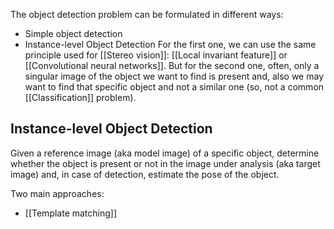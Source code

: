 The object detection problem can be formulated in different ways:
- Simple object detection
- Instance-level Object Detection
For the first one, we can use the same principle used for [[Stereo vision]]: [[Local invariant feature]] or [[Convolutional neural networks]]. But for the second one, often, only a singular image of the object we want to find is present and, also we may want to find that specific object and not a similar one (so, not a common [[Classification]] problem).

## Instance-level Object Detection

Given a reference image (aka model image) of a specific object, determine whether the object is present or not in the image under analysis (aka target image) and, in case of detection, estimate the pose of the object.

Two main approaches:
- [[Template matching]]
